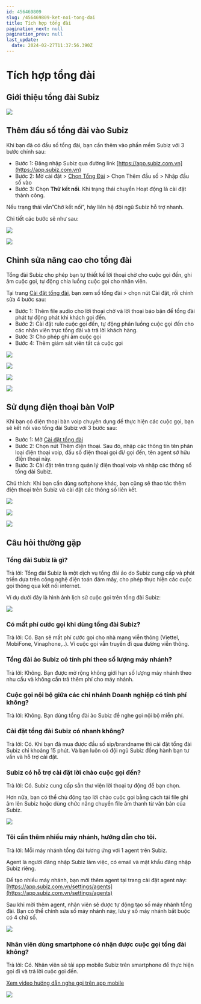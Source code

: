 ```yaml
---
id: 456469809
slug: /456469809-ket-noi-tong-dai
title: Tích hợp tổng đài
pagination_next: null
pagination_prev: null
last_update:
  date: 2024-02-27T11:37:56.390Z
---
```


# Tích hợp tổng đài



## Giới thiệu tổng đài Subiz



![](https://vcdn.subiz-cdn.com/file/95de6931490340a05bf841b918815b814433e9fde96e168fdec86a3fbd5564c2_acpxkgumifuoofoosble)

## Thêm đầu số tổng đài vào Subiz


Khi bạn đã có đầu số tổng đài, bạn cần thêm vào phần mềm Subiz với 3 bước chính sau:

- Bước 1: Đăng nhập Subiz qua đường link [https://app.subiz.com.vn](https://app.subiz.com.vn)
- Bước 2: Mở cài đặt > [Chọn Tổng Đài](https://app.subiz.com.vn/settings/call-center) > Chọn Thêm đầu số > Nhập đầu số vào
- Bước 3: Chọn **Thử kết nối**. Khi trạng thái chuyển Hoạt động là cài đặt thành công.

Nếu trạng thái vẫn”Chờ kết nối”, hãy liên hệ đội ngũ Subiz hỗ trợ nhanh.



Chi tiết các bước sẽ như sau:




![](https://vcdn.subiz-cdn.com/file/a7bfd9eb5d372d0097b0ddb93416d4a4b3b8e948fb643c4750d0f35a20c46fca_acpxkgumifuoofoosble)



![](https://vcdn.subiz-cdn.com/file/1bea9f13e80ae6a162faf062339b5dde6b04db4d87ab6548fe8aab1dd9dce113_acpxkgumifuoofoosble)



## Chỉnh sửa nâng cao cho tổng đài


Tổng đài Subiz cho phép bạn tự thiết kế lời thoại chờ cho cuộc gọi đến, ghi âm cuộc gọi, tự động chia luồng cuộc gọi cho nhân viên. 

Tại trang [Cài đặt tổng đài](https://app.subiz.com.vn/settings/call-center), bạn xem số tổng đài > chọn nút Cài đặt, rồi chỉnh sửa 4 bước sau:

- Bước 1: Thêm file audio cho lời thoại chờ và lời thoại báo bận để tổng đài phát tự động phát khi khách gọi đến.
- Bước 2: Cài đặt rule cuộc gọi đến, tự động phân luồng cuộc gọi đến cho các nhân viên trực tổng đài và trả lời khách hàng.
- Bước 3: Cho phép ghi âm cuộc gọi
- Bước 4: Thêm giám sát viên tất cả cuộc gọi


![](https://vcdn.subiz-cdn.com/file/069b15455b122ba3931222fd99dee211c65bfa56f88996900b18753d43cc48c5_acpxkgumifuoofoosble)



![](https://vcdn.subiz-cdn.com/file/7d6772fe7a51fe0a2717a38a97dc89ab2fbd4e07de36c875d437d3196c16d17f_acpxkgumifuoofoosble)



![](https://vcdn.subiz-cdn.com/file/5ee84565c2920e60e7a4abe0c10a42ebb84d4f83c0e0fe539060793fe9e92328_acpxkgumifuoofoosble)



![](https://vcdn.subiz-cdn.com/file/121f9a1f9798f22c6b2d1ca47072888e733e979c4c2897b91f6f2801089915ba_acpxkgumifuoofoosble)



## Sử dụng điện thoại bàn VoIP


Khi bạn có điện thoại bàn voip chuyên dụng để thực hiện các cuộc gọi, bạn sẽ kết nối vào tổng đài Subiz với 3 bước sau:

- Bước 1: Mở [Cài đặt tổng đài](https://app.subiz.com.vn/settings/call-center)
- Bước 2: Chọn nút Thêm điện thoại. Sau đó, nhập các thông tin tên phân loại điện thoại voip, đầu số điện thoại gọi đi/ gọi đến, tên agent sở hữu điện thoại này.
- Bước 3: Cài đặt trên trang quản lý điện thoại voip và nhập các thông số tổng đài Subiz.

Chú thích: Khi bạn cần dùng softphone khác, bạn cũng sẽ thao tác thêm điện thoại trên Subiz và cài đặt các thông số liên kết.




![](https://vcdn.subiz-cdn.com/file/80951454853d613475cbf59c57f3365197cb56a6dde8a3bc3694a256dd723d0d_acpxkgumifuoofoosble)



![](https://vcdn.subiz-cdn.com/file/53c07dba3276756aad4e027c3b095253732bb0ab53e7db5aea900ca3a2a1b99c_acpxkgumifuoofoosble)





![](https://vcdn.subiz-cdn.com/file/07bd3cbf4864152c1af832b33aab56e21ea78f54b7a642383932644ce7a40fa2_acpxkgumifuoofoosble)





## Câu hỏi thường gặp

### Tổng đài Subiz là gì? 


Trả lời: Tổng đài Subiz là một dịch vụ tổng đài ảo do Subiz cung cấp và phát triển dựa trên công nghệ điện toán đám mây, cho phép thực hiện các cuộc gọi thông qua kết nối internet. 

Ví dụ dưới đây là hình ảnh lịch sử cuộc gọi trên tổng đài Subiz:


![](https://vcdn.subiz-cdn.com/file/1bac3afba449964931e83a8a3943b2b45e59ffd2393e9e76eecb85c0f395922a_acpxkgumifuoofoosble)



### Có mất phí cước gọi khi dùng tổng đài Subiz?


Trả lời: Có. Bạn sẽ mất phí cước gọi cho nhà mạng viễn thông (Viettel, MobiFone, Vinaphone,..). Vì cuộc gọi vẫn truyền đi qua đường viễn thông.
### Tổng đài ảo Subiz có tính phí theo số lượng máy nhánh?


Trả lời: Không. Bạn được mở rộng không giới hạn số lượng máy nhánh theo nhu cầu và không cần trả thêm phí cho máy nhánh.
### Cuộc gọi nội bộ giữa các chi nhánh Doanh nghiệp có tính phí không?


Trả lời: Không. Bạn dùng tổng đài ảo Subiz để nghe gọi nội bộ miễn phí.
### Cài đặt tổng đài Subiz có nhanh không?


Trả lời: Có. Khi bạn đã mua được đầu số sip/brandname thì cài đặt tổng đài Subiz chỉ khoảng 15 phút. Và bạn luôn có đội ngũ Subiz đồng hành bạn tư vấn và hỗ trợ cài đặt.


### Subiz có hỗ trợ cài đặt lời chào cuộc gọi đến?


Trả lời: Có. Subiz cung cấp sẵn thư viện lời thoại tự động để bạn chọn. 

Hơn nữa, bạn có thể chủ động tạo lời chào cuộc gọi bằng cách tải file ghi âm lên Subiz hoặc dùng chức năng chuyển file âm thanh từ văn bản của Subiz.


![](https://vcdn.subiz-cdn.com/file/36d98eb69a7a5d9f202f22e726eeed36c8ab4e2cc0b3539a6b8c34aa5423775c_acpxkgumifuoofoosble)



### Tôi cần thêm nhiều máy nhánh, hướng dẫn cho tôi.


Trả lời: Mỗi máy nhánh tổng đài tương ứng với 1 agent trên Subiz.

Agent là người đăng nhập Subiz làm việc, có email và mật khẩu đăng nhập Subiz riêng.

Để tạo nhiều máy nhánh, bạn mời thêm agent tại trang cài đặt agent này: [https://app.subiz.com.vn/settings/agents](https://app.subiz.com.vn/settings/agents)



Sau khi mời thêm agent, nhân viên sẽ được tự động tạo số máy nhánh tổng đài. Bạn có thể chỉnh sửa số máy nhánh này, lưu ý số máy nhánh bắt buộc có 4 chữ số.


![](https://vcdn.subiz-cdn.com/file/9b9d6641c26f94bdf87df229faaed166e5d297e66df4b54be9bfbf1d3b60f819_acpxkgumifuoofoosble)





### Nhân viên dùng smartphone có nhận được cuộc gọi tổng đài không?


Trả lời: Có. Nhân viên sẽ tải app mobile Subiz trên smartphone để thực hiện gọi đi và trả lời cuộc gọi đến.

[Xem video hướng dẫn nghe gọi trên app mobile](https://www.youtube.com/watch?v=S9wVGrxhYks)


![](https://vcdn.subiz-cdn.com/file/d30c32b9fa60a4fc026e877ec78eb0578555358e9131c6b75ed8fdb53e2763cb_acpxkgumifuoofoosble)